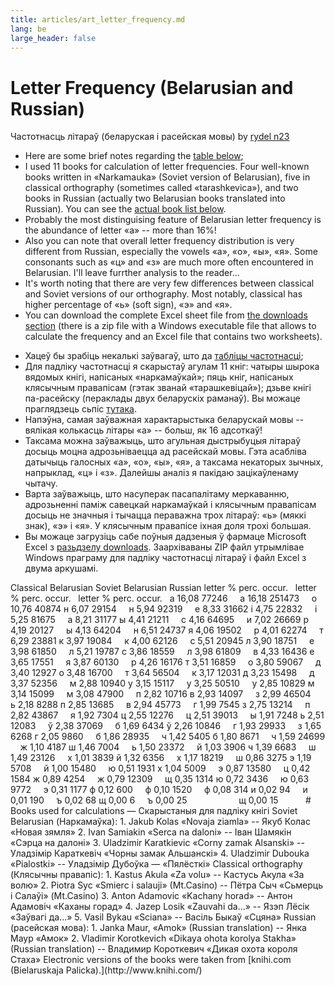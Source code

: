 ```yaml
---
title: articles/art_letter_frequency.md 
lang: be
large_header: false
---
```



 



# Letter Frequency (Belarusian and Russian) 
Частотнасць літараў (беларуская і расейская мовы)
by [rydel n23](http://www.rydel.net/)

<ul>
<li>Here are some brief notes regarding the <a href=»#tablica»>table below</a>;</li>
<li>I used 11 books for calculation of letter frequencies. Four well-known books written in «Narkamauka» (Soviet version of Belarusian), five in classical orthography (sometimes called «tarashkevica»), and two books in Russian (actually two Belarusian books translated into Russian). You can see the <a href=»#books»>actual book list below</a>.</li>
<li>Probably the most distinguising feature of Belarusian letter frequency is the abundance of letter «a» -- more than 16%!</li>
<li>Also you can note that overall letter frequency distribution is very different from Russian, especially the vowels «а», «о», «ы», «я». Some consonants such as «ц» and «з» are much more often encountered in Belarusian. I'll leave furrther analysis to the reader...</li>
<li>It's worth noting that there are very few differences between classical and Soviet versions of our orthography. Most notably, classical has higher percentage of «ь» (soft sign), «э» and «я».</li>
<li>You can download the complete Excel sheet file from <a href=»download.html»>the downloads section</a> (there is a zip file with a Windows executable file that allows to calculate the frequency and an Excel file that contains two worksheets).</li>
</ul>
<ul>
<li>Хацеў бы зрабіць некалькі заўвагаў, што да <a href=»#tablica»>табліцы частотнасці</a>;</li>
<li>Для падліку частотнасці я скарыстаў агулам 11 кніг: чатыры шырока вядомых кнігі, напісаных «наркамаўкай»; пяць кніг, напісаных клясычным правапісам (гэтак званай «тарашкевіцай»); дзьве кнігі па-расейску (пераклады двух беларускіх раманаў). Вы можаце праглядзець сьпіс <a href=»#books»>тутака</a>.</li>
<li>Напэўна, самая заўважная характарыстыка беларускай мовы -- вялікая колькасць літары «а» -- больш, як 16 адсоткаў!</li>
<li>Таксама можна заўважыць, што агульная дыстрыбуцыя літараў досыць моцна адрозьніваецца ад расейскай мовы. Гэта асабліва датычыць галосных «а», «о», «ы», «я», а таксама некаторых зычных, напрыклад, «ц» і «з». Далейшы аналіз я пакідаю зацікаўленаму чытачу.</li>
<li>Варта заўважыць, што насуперак пасапалітаму меркаванню, адрозьненні паміж савецкай наркамаўкай і клясычным правапісам досыць не значныя і тычацца пераважна трох літараў: «ь» (мяккі знак), «э» і «я». У клясычным правапісе іхная доля трохі большая.</li>
<li>Вы можаце загрузіць сабе поўныя дадзеныя ў фармаце Microsoft Excel з <a href=»download_by.html»>разьдзелу downloads</a>. Заархіваваны ZIP файл утрымлівае Windows праграму для падліку частотнасці літараў і файл Excel з двума аркушамі.</li>
</ul><span id=»tablica»></span>
Classical Belarusian
Soviet Belarusian
Russian
<span class=»small»>letter</span>
<span class=»small»>% perc.</span>
<span class=»small»>occur.</span>
 
<span class=»small»>letter</span>
<span class=»small»>% perc.</span>
<span class=»small»>occur.</span>
 
<span class=»small»>letter</span>
<span class=»small»>% perc.</span>
<span class=»small»>occur.</span>
 
а
16,08
77246
   
а
16,18
251473
   
о
10,76
40874
н
6,07
29154
   
н
5,94
92319
   
е
8,33
31662
і
4,75
22832
   
і
5,25
81675
   
а
8,21
31177
ы
4,41
21211
   
с
4,16
64695
   
и
7,02
26669
р
4,19
20127
   
ы
4,13
64204
   
н
6,51
24737
я
4,06
19502
   
р
4,01
62274
   
т
6,29
23881
к
3,97
19084
   
к
4,00
62126
   
с
5,51
20945
л
3,90
18751
   
е
3,98
61850
   
л
5,21
19787
с
3,86
18559
   
л
3,98
61809
   
в
4,33
16436
е
3,65
17551
   
я
3,87
60130
   
р
4,26
16176
т
3,51
16859
   
о
3,80
59067
   
д
3,40
12927
о
3,48
16700
   
т
3,64
56504
   
к
3,17
12031
д
3,23
15498
   
д
3,37
52356
   
м
2,88
10940
у
3,15
15117
   
у
3,25
50510
   
у
2,85
10829
м
3,14
15099
   
м
3,08
47900
   
п
2,82
10716
в
2,93
14097
   
з
2,99
46504
   
ь
2,18
8288
п
2,85
13685
   
в
2,94
45773
   
г
1,99
7545
з
2,75
13214
   
п
2,82
43867
   
я
1,92
7304
ц
2,55
12276
   
ц
2,51
39013
   
ы
1,91
7248
ь
2,51
12083
   
ў
2,38
37069
   
б
1,69
6434
ў
2,26
10846
   
г
1,93
29933
   
з
1,65
6268
г
2,05
9860
   
б
1,86
28935
   
ч
1,42
5405
б
1,80
8671
   
ч
1,59
24699
   
ж
1,10
4187
ш
1,46
7004
   
ь
1,50
23372
   
й
1,03
3906
ч
1,39
6683
   
ш
1,49
23126
   
х
1,01
3839
й
1,32
6356
   
х
1,17
18219
   
ш
0,86
3275
э
1,19
5708
   
й
1,00
15480
   
ю
0,51
1931
х
1,04
5009
   
э
0,87
13580
   
ц
0,42
1584
ж
0,89
4254
   
ж
0,79
12309
   
щ
0,35
1314
ю
0,72
3436
   
ю
0,63
9772
   
э
0,31
1177
ф
0,12
600
   
ф
0,10
1520
   
ф
0,08
314
и
0,02
94
   
и
0,01
190
   
ъ
0,02
68
щ
0,00
6
   
ъ
0,00
25
   
 
   
   
 
   
щ
0,00
15
   
 
   
<span id=»books»></span>
# Books used for calculations — Скарыстаныя для падліку кнігі
Soviet Belarusian (Наркамаўка): 
1. Jakub Kolas «Novaja ziamla» -- Якуб Колас «Новая зямля»
2. Ivan Samiakin «Serca na daloni» -- Іван Шамякін «Сэрца на далоні»
3. Uladzimir Karatkievic «Corny zamak Alsanski» -- Уладзімір Караткевіч
 «Чорны замак Альшанскі»
4. Uladzimir Dubouka «Pialostki» -- Уладзімір Дубоўка — «Пялёсткі»
Classical orthography (Клясычны правапіс): 
1. Kastus Akula «Za volu» -- Кастусь Акула «За волю»
2. Piotra Syc «Smierc i salauji» (Mt.Casino) -- Пётра Сыч «Сьмерць і
 Салаўі» (Mt.Casino)
3. Anton Adamovic «Kachany horad» -- Антон Адамовіч «Каханы горад»
4. Jazep Losik «Zauvahi da...» -- Язэп Лёсік «Заўвагі да...»
5. Vasil Bykau «Sciana» -- Васіль Быкаў «Сцяна»
Russian (расейская мова): 
1. Janka Maur, «Amok» (Russian translation) -- Янка Маур «Амок»
2. Vladimir Korotkevich «Dikaya ohota korolya Stakha» (Russian
 translation) -- Владимир Короткевич «Дикая охота короля Стаха»
Electronic versions of the books were taken from [knihi.com
(Bielaruskaja Palicka).](http://www.knihi.com/)
